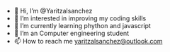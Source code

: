 - 👋 Hi, I’m @Yaritzalsanchez
- 👀 I’m interested in improving my coding skills
- 🌱 I’m currently learning phython and javascript
- 💞️ I’m an Computer engineering student
- 📫 How to reach me yaritzalsanchez@outlook.com

<!---
Yaritzalsanchez/Yaritzalsanchez is a ✨ special ✨ repository because its `README.md` (this file) appears on your GitHub profile.
You can click the Preview link to take a look at your changes.
--->
